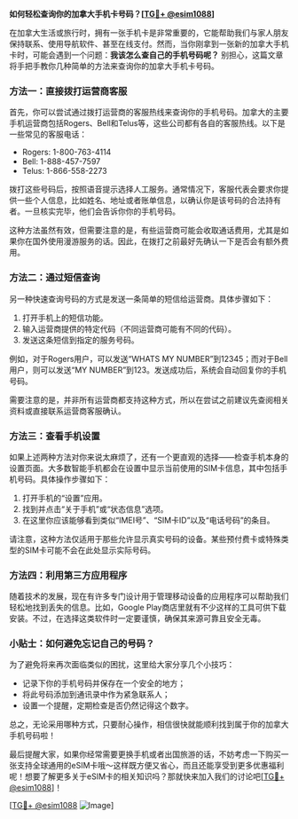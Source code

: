 **如何轻松查询你的加拿大手机卡号码？[[TG💪+ @esim1088](https://t.me/s/esim1088)]**

在加拿大生活或旅行时，拥有一张手机卡是非常重要的，它能帮助我们与家人朋友保持联系、使用导航软件、甚至在线支付。然而，当你刚拿到一张新的加拿大手机卡时，可能会遇到一个问题：**我该怎么查自己的手机号码呢？** 别担心，这篇文章将手把手教你几种简单的方法来查询你的加拿大手机卡号码。

### 方法一：直接拨打运营商客服

首先，你可以尝试通过拨打运营商的客服热线来查询你的手机号码。加拿大的主要手机运营商包括Rogers、Bell和Telus等，这些公司都有各自的客服热线。以下是一些常见的客服电话：

- Rogers: 1-800-763-4114  
- Bell: 1-888-457-7597  
- Telus: 1-866-558-2273  

拨打这些号码后，按照语音提示选择人工服务。通常情况下，客服代表会要求你提供一些个人信息，比如姓名、地址或者账单信息，以确认你是该号码的合法持有者。一旦核实完毕，他们会告诉你你的手机号码。

这种方法虽然有效，但需要注意的是，有些运营商可能会收取通话费用，尤其是如果你在国外使用漫游服务的话。因此，在拨打之前最好先确认一下是否会有额外费用。

### 方法二：通过短信查询

另一种快速查询号码的方式是发送一条简单的短信给运营商。具体步骤如下：

1. 打开手机上的短信功能。
2. 输入运营商提供的特定代码（不同运营商可能有不同的代码）。
3. 发送这条短信到指定的服务号码。

例如，对于Rogers用户，可以发送“WHATS MY NUMBER”到12345；而对于Bell用户，则可以发送“MY NUMBER”到123。发送成功后，系统会自动回复你的手机号码。

需要注意的是，并非所有运营商都支持这种方式，所以在尝试之前建议先查阅相关资料或直接联系运营商客服确认。

### 方法三：查看手机设置

如果上述两种方法对你来说太麻烦了，还有一个更直观的选择——检查手机本身的设置页面。大多数智能手机都会在设置中显示当前使用的SIM卡信息，其中包括手机号码。具体操作步骤如下：

1. 打开手机的“设置”应用。
2. 找到并点击“关于手机”或“状态信息”选项。
3. 在这里你应该能够看到类似“IMEI号”、“SIM卡ID”以及“电话号码”的条目。

请注意，这种方法仅适用于那些允许显示真实号码的设备。某些预付费卡或特殊类型的SIM卡可能不会在此处显示实际号码。

### 方法四：利用第三方应用程序

随着技术的发展，现在有许多专门设计用于管理移动设备的应用程序可以帮助我们轻松地找到丢失的信息。比如，Google Play商店里就有不少这样的工具可供下载安装。不过，在选择这类软件时一定要谨慎，确保其来源可靠且安全无毒。

### 小贴士：如何避免忘记自己的号码？

为了避免将来再次面临类似的困扰，这里给大家分享几个小技巧：

- 记录下你的手机号码并保存在一个安全的地方；
- 将此号码添加到通讯录中作为紧急联系人；
- 设置一个提醒，定期检查是否仍然记得这个数字。

总之，无论采用哪种方式，只要耐心操作，相信很快就能顺利找到属于你的加拿大手机号码啦！

最后提醒大家，如果你经常需要更换手机或者出国旅游的话，不妨考虑一下购买一张支持全球通用的eSIM卡哦～这样既方便又省心，而且还能享受到更多优惠福利呢！想要了解更多关于eSIM卡的相关知识吗？那就快来加入我们的讨论吧[[TG💪+ @esim1088](https://t.me/s/esim1088)]！

[[TG💪+ @esim1088](https://t.me/s/esim1088) ![Image](https://i.postimg.cc/4NQfJmqS/Snipaste-2025-05-13-00-14-12.png)]